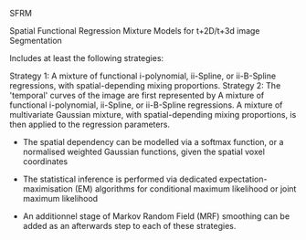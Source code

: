 SFRM

Spatial Functional Regression Mixture Models for t+2D/t+3d image Segmentation

Includes at least the following strategies:

Strategy 1: A mixture of functional i-polynomial, ii-Spline, or ii-B-Spline regressions, with spatial-depending mixing proportions.
Strategy 2: The 'temporal' curves of the image are first represented by A mixture of functional i-polynomial, ii-Spline, or ii-B-Spline regressions. A mixture of multivariate Gaussian mixture, with spatial-depending mixing proportions, is then applied to the regression parameters.

- The spatial dependency can be modelled via a softmax function, or a normalised weighted Gaussian functions, given the spatial voxel coordinates

- The statistical inference is performed via dedicated expectation-maximisation (EM) algorithms for conditional maximum likelihood or joint maximum likelihood

- An additionnel stage of Markov Random Field (MRF) smoothing can be added as an afterwards step to each of these strategies.

